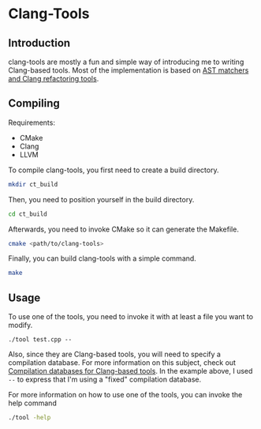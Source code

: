 Clang-Tools
===================

Introduction
-------------
clang-tools are mostly a fun and simple way of introducing me to writing Clang-based tools. Most of the implementation is based on [AST matchers and Clang refactoring tools](http://eli.thegreenplace.net/2014/07/29/ast-matchers-and-clang-refactoring-tools).


Compiling
-------------
Requirements:
- CMake
- Clang
- LLVM

To compile clang-tools, you first need to create a build directory.
```bash
mkdir ct_build
```
Then, you need to position yourself in the build directory.
```bash
cd ct_build
```
Afterwards, you need to invoke CMake so it can generate the Makefile.
```sh
cmake <path/to/clang-tools>
```
Finally, you can build clang-tools with a simple command.
```sh
make
```

Usage
-------------
To use one of the tools, you need to invoke it with at least a file you want to modify. 
```
./tool test.cpp --
```
Also, since they are Clang-based tools, you will need to specify a compilation database. For more information on this subject, check out [Compilation databases for Clang-based tools](http://eli.thegreenplace.net/2014/05/21/compilation-databases-for-clang-based-tools). In the example above, I used `--` to express that I'm using a "fixed" compilation database.

For more information on how to use one of the tools, you can invoke the help command
```sh
./tool -help
```

